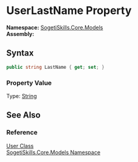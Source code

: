 UserLastName Property
=====================

**Namespace:** [SogetiSkills.Core.Models][1]  
**Assembly:**

Syntax
------

```csharp
public string LastName { get; set; }
```

### Property Value
Type: [String][2]

See Also
--------

### Reference
[User Class][3]  
[SogetiSkills.Core.Models Namespace][1]  

[1]: ../README.md
[2]: http://msdn.microsoft.com/en-us/library/s1wwdcbf
[3]: README.md